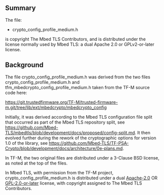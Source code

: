 Summary
-------

The file:

* crypto_config_profile_medium.h

is copyright The Mbed TLS Contributors, and is distributed under the license normally
used by Mbed TLS: a dual Apache 2.0 or GPLv2-or-later license.

Background
----------

The file crypto_config_profile_medium.h was derived from the two files crypto_config_profile_medium.h and tfm_mbedcrypto_config_profile_medium.h taken from the TF-M source code here:

https://git.trustedfirmware.org/TF-M/trusted-firmware-m.git/tree/lib/ext/mbedcrypto/mbedcrypto_config

Initially, it was derived according to the Mbed TLS configuration file split that occurred as part of the Mbed TLS repository split, see https://github.com/Mbed-TLS/mbedtls/blob/development/docs/proposed/config-split.md. It then evolved further during the rework of the cryptographic options for version 1.0 of the library, see https://github.com/Mbed-TLS/TF-PSA-Crypto/blob/development/docs/architecture/0e-plans.md.

In TF-M, the two original files are distributed under a 3-Clause BSD license, as noted at the top of the files.

In Mbed TLS, with permission from the TF-M project,  crypto_config_profile_medium.h is distributed under a dual [Apache-2.0](https://spdx.org/licenses/Apache-2.0.html) OR [GPL-2.0-or-later](https://spdx.org/licenses/GPL-2.0-or-later.html) license, with copyright assigned to The Mbed TLS Contributors.
